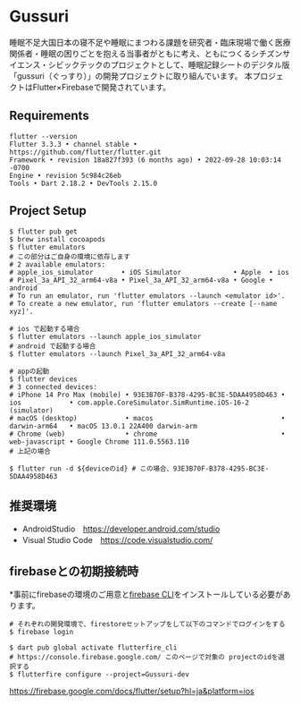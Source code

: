 # Gussuri
睡眠不足大国日本の寝不足や睡眠にまつわる課題を研究者・臨床現場で働く医療関係者・睡眠の困りごとを抱える当事者がともに考え、ともにつくるシチズンサイエンス・シビックテックのプロジェクトとして、睡眠記録シートのデジタル版「gussuri（ぐっすり）」の開発プロジェクトに取り組んでいます。
本プロジェクトはFlutter×Firebaseで開発されています。

## Requirements
```
flutter --version
Flutter 3.3.3 • channel stable • https://github.com/flutter/flutter.git
Framework • revision 18a827f393 (6 months ago) • 2022-09-28 10:03:14 -0700
Engine • revision 5c984c26eb
Tools • Dart 2.18.2 • DevTools 2.15.0
```

## Project Setup
```shell
$ flutter pub get
$ brew install cocoapods
$ flutter emulators
# この部分はご自身の環境に依存します
# 2 available emulators:
# apple_ios_simulator       • iOS Simulator             • Apple  • ios
# Pixel_3a_API_32_arm64-v8a • Pixel_3a_API_32_arm64-v8a • Google • android
# To run an emulator, run 'flutter emulators --launch <emulator id>'.
# To create a new emulator, run 'flutter emulators --create [--name xyz]'.

# ios で起動する場合
$ flutter emulators --launch apple_ios_simulator
# android で起動する場合
$ flutter emulators --launch Pixel_3a_API_32_arm64-v8a

# appの起動
$ flutter devices
# 3 connected devices:
# iPhone 14 Pro Max (mobile) • 93E3B70F-B378-4295-BC3E-5DAA4958D463 • ios            • com.apple.CoreSimulator.SimRuntime.iOS-16-2 (simulator)
# macOS (desktop)            • macos                                • darwin-arm64   • macOS 13.0.1 22A400 darwin-arm
# Chrome (web)               • chrome                               • web-javascript • Google Chrome 111.0.5563.110
# 上記の場合

$ flutter run -d ${deviceのid} # この場合、93E3B70F-B378-4295-BC3E-5DAA4958D463
```

## 推奨環境
* AndroidStudio　https://developer.android.com/studio
* Visual Studio Code　https://code.visualstudio.com/

## firebaseとの初期接続時
*事前にfirebaseの環境のご用意と[firebase CLI](https://firebase.google.com/docs/cli?hl=ja)をインストールしている必要があります。
```shell
# それぞれの開発環境で、firestoreセットアップをして以下のコマンドでログインをする
$ firebase login

$ dart pub global activate flutterfire_cli
# https://console.firebase.google.com/ このページで対象の projectのidを選択する
$ flutterfire configure --project=Gussuri-dev
```
https://firebase.google.com/docs/flutter/setup?hl=ja&platform=ios
